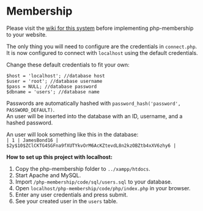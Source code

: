 # Membership
Please visit the [wiki for this system](https://github.com/OscarBjurestrand/php-membership/wiki) before implementing php-membership to your website.  
  
The only thing you will need to configure are the credentials in `connect.php`.  
It is now configured to connect with `localhost` using the default credentials.  
  
Change these default credentials to fit your own:
```
$host = 'localhost'; //database host
$user = 'root'; //database username
$pass = NULL; //database password
$dbname = 'users'; //database name
```  
  
Passwords are automatically hashed with `password_hash('password', PASSWORD_DEFAULT)`.  
An user will be inserted into the database with an ID, username, and a hashed password.   
  
An user will look something like this in the database:  
`| 1 | JamesBond16 | $2y$10$ZClCKTG4SGFna9fXUTYkvOrM6AcKZtevdL8n2kzOBZtb4xXV6zhy6 |`  
  
**How to set up this project with localhost:**
1. Copy the php-membership folder to `../xampp/htdocs`.
2. Start Apache and MySQL.
3. Import `/php-membership/code/sql/users.sql` to your database.
4. Open `localhost/php-membership/code/php/index.php` in your browser.
5. Enter any user credentials and press submit.
6. See your created user in the `users` table.
